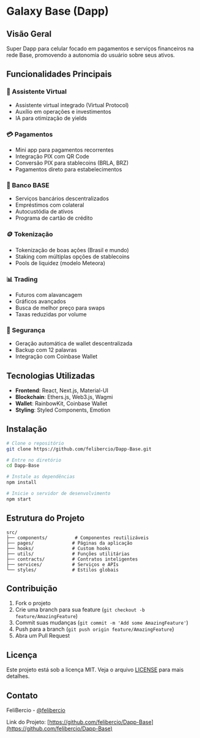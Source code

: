 # Galaxy Base (Dapp)

## Visão Geral
Super Dapp para celular focado em pagamentos e serviços financeiros na rede Base, promovendo a autonomia do usuário sobre seus ativos.

## Funcionalidades Principais

### 🤖 Assistente Virtual
- Assistente virtual integrado (Virtual Protocol)
- Auxílio em operações e investimentos
- IA para otimização de yields

### 💳 Pagamentos
- Mini app para pagamentos recorrentes
- Integração PIX com QR Code
- Conversão PIX para stablecoins (BRLA, BRZ)
- Pagamentos direto para estabelecimentos

### 🏦 Banco BASE
- Serviços bancários descentralizados
- Empréstimos com colateral
- Autocustódia de ativos
- Programa de cartão de crédito

### 🪙 Tokenização
- Tokenização de boas ações (Brasil e mundo)
- Staking com múltiplas opções de stablecoins
- Pools de liquidez (modelo Meteora)

### 📊 Trading
- Futuros com alavancagem
- Gráficos avançados
- Busca de melhor preço para swaps
- Taxas reduzidas por volume

### 🔐 Segurança
- Geração automática de wallet descentralizada
- Backup com 12 palavras
- Integração com Coinbase Wallet

## Tecnologias Utilizadas

- **Frontend**: React, Next.js, Material-UI
- **Blockchain**: Ethers.js, Web3.js, Wagmi
- **Wallet**: RainbowKit, Coinbase Wallet
- **Styling**: Styled Components, Emotion

## Instalação

```bash
# Clone o repositório
git clone https://github.com/felibercio/Dapp-Base.git

# Entre no diretório
cd Dapp-Base

# Instale as dependências
npm install

# Inicie o servidor de desenvolvimento
npm start
```

## Estrutura do Projeto

```
src/
├── components/          # Componentes reutilizáveis
├── pages/              # Páginas da aplicação
├── hooks/              # Custom hooks
├── utils/              # Funções utilitárias
├── contracts/          # Contratos inteligentes
├── services/           # Serviços e APIs
└── styles/             # Estilos globais
```

## Contribuição

1. Fork o projeto
2. Crie uma branch para sua feature (`git checkout -b feature/AmazingFeature`)
3. Commit suas mudanças (`git commit -m 'Add some AmazingFeature'`)
4. Push para a branch (`git push origin feature/AmazingFeature`)
5. Abra um Pull Request

## Licença

Este projeto está sob a licença MIT. Veja o arquivo [LICENSE](LICENSE) para mais detalhes.

## Contato

FeliBercio - [@felibercio](https://github.com/felibercio)

Link do Projeto: [https://github.com/felibercio/Dapp-Base](https://github.com/felibercio/Dapp-Base)

